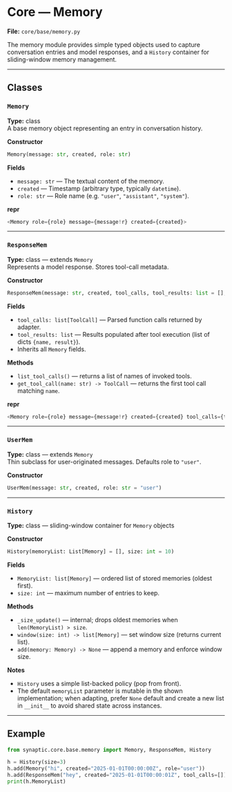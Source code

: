 # Core — Memory

**File:** `core/base/memory.py`

The memory module provides simple typed objects used to capture conversation
entries and model responses, and a `History` container for sliding-window
memory management.

---

## Classes

### `Memory`

**Type:** class  
A base memory object representing an entry in conversation history.

**Constructor**

```py
Memory(message: str, created, role: str)
```

**Fields**

- `message: str` — The textual content of the memory.
- `created` — Timestamp (arbitrary type, typically `datetime`).
- `role: str` — Role name (e.g. `"user"`, `"assistant"`, `"system"`).

**repr**

```py
<Memory role={role} message={message!r} created={created}>
```

---

### `ResponseMem`

**Type:** class — extends `Memory`  
Represents a model response. Stores tool-call metadata.

**Constructor**

```py
ResponseMem(message: str, created, tool_calls, tool_results: list = [], role: str = "assistant")
```

**Fields**

- `tool_calls: list[ToolCall]` — Parsed function calls returned by adapter.
- `tool_results: list` — Results populated after tool execution (list of dicts `{name, result}`).
- Inherits all `Memory` fields.

**Methods**

- `list_tool_calls()` — returns a list of names of invoked tools.
- `get_tool_call(name: str) -> ToolCall` — returns the first tool call matching `name`.

**repr**

```py
<Memory role={role} message={message!r} created={created} tool_calls={tool_calls} tool_results={tool_results}>
```

---

### `UserMem`

**Type:** class — extends `Memory`  
Thin subclass for user-originated messages. Defaults role to `"user"`.

**Constructor**

```py
UserMem(message: str, created, role: str = "user")
```

---

### `History`

**Type:** class — sliding-window container for `Memory` objects

**Constructor**

```py
History(memoryList: List[Memory] = [], size: int = 10)
```

**Fields**

- `MemoryList: list[Memory]` — ordered list of stored memories (oldest first).
- `size: int` — maximum number of entries to keep.

**Methods**

- `_size_update()` — internal; drops oldest memories when `len(MemoryList) > size`.
- `window(size: int) -> list[Memory]` — set window size (returns current list).
- `add(memory: Memory) -> None` — append a memory and enforce window size.

**Notes**

- `History` uses a simple list-backed policy (pop from front).
- The default `memoryList` parameter is mutable in the shown implementation; when adapting, prefer `None` default and create a new list in `__init__` to avoid shared state across instances.

---

## Example

```py
from synaptic.core.base.memory import Memory, ResponseMem, History

h = History(size=3)
h.add(Memory("hi", created="2025-01-01T00:00:00Z", role="user"))
h.add(ResponseMem("hey", created="2025-01-01T00:00:01Z", tool_calls=[]))
print(h.MemoryList)
```
